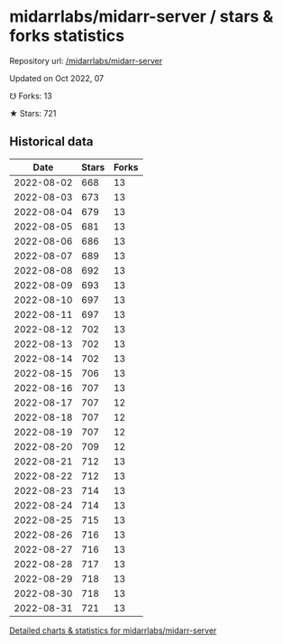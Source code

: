 # midarrlabs/midarr-server / stars & forks statistics

Repository url: [/midarrlabs/midarr-server](https://github.com/midarrlabs/midarr-server)

Updated on Oct 2022, 07

☋ Forks: 13

★ Stars: 721

## Historical data
| Date | Stars | Forks |
|------|-------|-------|
| 2022-08-02 | 668 | 13 | 
| 2022-08-03 | 673 | 13 | 
| 2022-08-04 | 679 | 13 | 
| 2022-08-05 | 681 | 13 | 
| 2022-08-06 | 686 | 13 | 
| 2022-08-07 | 689 | 13 | 
| 2022-08-08 | 692 | 13 | 
| 2022-08-09 | 693 | 13 | 
| 2022-08-10 | 697 | 13 | 
| 2022-08-11 | 697 | 13 | 
| 2022-08-12 | 702 | 13 | 
| 2022-08-13 | 702 | 13 | 
| 2022-08-14 | 702 | 13 | 
| 2022-08-15 | 706 | 13 | 
| 2022-08-16 | 707 | 13 | 
| 2022-08-17 | 707 | 12 | 
| 2022-08-18 | 707 | 12 | 
| 2022-08-19 | 707 | 12 | 
| 2022-08-20 | 709 | 12 | 
| 2022-08-21 | 712 | 13 | 
| 2022-08-22 | 712 | 13 | 
| 2022-08-23 | 714 | 13 | 
| 2022-08-24 | 714 | 13 | 
| 2022-08-25 | 715 | 13 | 
| 2022-08-26 | 716 | 13 | 
| 2022-08-27 | 716 | 13 | 
| 2022-08-28 | 717 | 13 | 
| 2022-08-29 | 718 | 13 | 
| 2022-08-30 | 718 | 13 | 
| 2022-08-31 | 721 | 13 | 


[Detailed charts & statistics for midarrlabs/midarr-server](https://reviewgithub.com/rep/midarrlabs/midarr-server)
